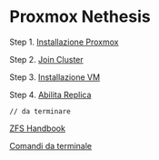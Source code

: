 # Proxmox Nethesis

Step 1. [Installazione Proxmox](pve-install.md)

Step 2. [Join Cluster](replica-pve.md)

Step 3. [Installazione VM](vm-install.md)

Step 4. [Abilita Replica](replica-pve.md)


    // da terminare

[ZFS Handbook](zfs-handbook.md)

[Comandi da terminale](cfg-term.md)